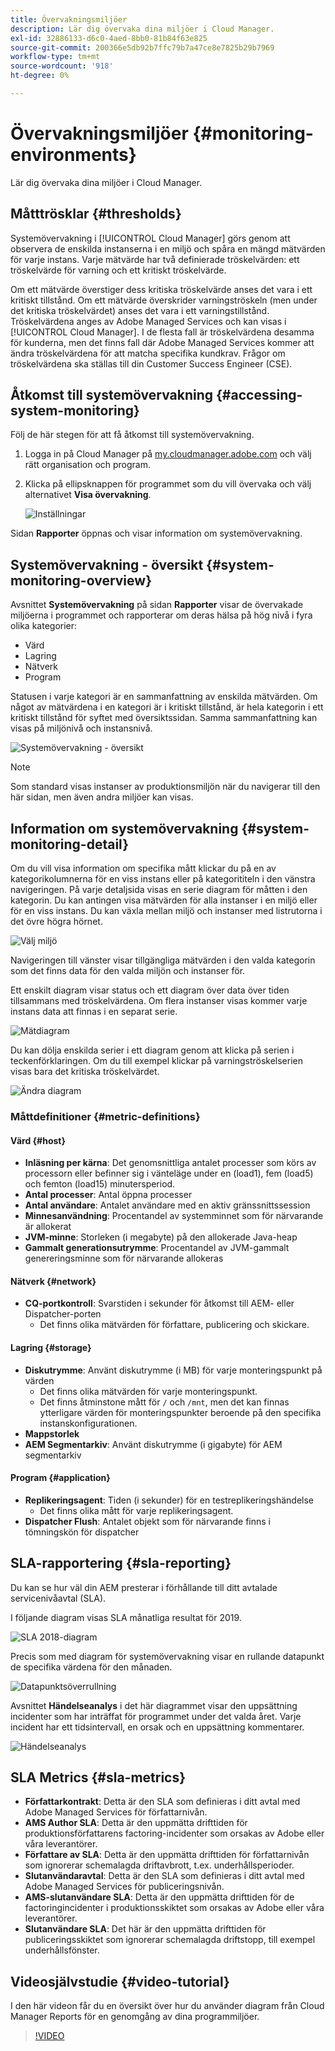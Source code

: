 ```yaml
---
title: Övervakningsmiljöer
description: Lär dig övervaka dina miljöer i Cloud Manager.
exl-id: 32886133-d6c0-4aed-8bb0-81b84f63e825
source-git-commit: 200366e5db92b7ffc79b7a47ce8e7825b29b7969
workflow-type: tm+mt
source-wordcount: '918'
ht-degree: 0%

---
```



# Övervakningsmiljöer {#monitoring-environments}

Lär dig övervaka dina miljöer i Cloud Manager.

## Måtttrösklar {#thresholds}

Systemövervakning i [!UICONTROL Cloud Manager] görs genom att observera de enskilda instanserna i en miljö och spåra en mängd mätvärden för varje instans. Varje mätvärde har två definierade tröskelvärden: ett tröskelvärde för varning och ett kritiskt tröskelvärde.

Om ett mätvärde överstiger dess kritiska tröskelvärde anses det vara i ett kritiskt tillstånd. Om ett mätvärde överskrider varningströskeln (men under det kritiska tröskelvärdet) anses det vara i ett varningstillstånd. Tröskelvärdena anges av Adobe Managed Services och kan visas i [!UICONTROL Cloud Manager]. I de flesta fall är tröskelvärdena desamma för kunderna, men det finns fall där Adobe Managed Services kommer att ändra tröskelvärdena för att matcha specifika kundkrav. Frågor om tröskelvärdena ska ställas till din Customer Success Engineer (CSE).

## Åtkomst till systemövervakning {#accessing-system-monitoring}

Följ de här stegen för att få åtkomst till systemövervakning.

1. Logga in på Cloud Manager på [my.cloudmanager.adobe.com](https://my.cloudmanager.adobe.com) och välj rätt organisation och program.

1. Klicka på ellipsknappen för programmet som du vill övervaka och välj alternativet **Visa övervakning**.

   ![Inställningar](/help/assets/first-timea1.png)

Sidan **Rapporter** öppnas och visar information om systemövervakning.

## Systemövervakning - översikt {#system-monitoring-overview}

Avsnittet **Systemövervakning** på sidan **Rapporter** visar de övervakade miljöerna i programmet och rapporterar om deras hälsa på hög nivå i fyra olika kategorier:

* Värd
* Lagring
* Nätverk
* Program

Statusen i varje kategori är en sammanfattning av enskilda mätvärden. Om något av mätvärdena i en kategori är i kritiskt tillstånd, är hela kategorin i ett kritiskt tillstånd för syftet med översiktssidan. Samma sammanfattning kan visas på miljönivå och instansnivå.

![Systemövervakning - översikt](/help/assets/System-Monitoring-Reports.png)

>[!NOTE]
>
>Som standard visas instanser av produktionsmiljön när du navigerar till den här sidan, men även andra miljöer kan visas.

## Information om systemövervakning {#system-monitoring-detail}

Om du vill visa information om specifika mått klickar du på en av kategorikolumnerna för en viss instans eller på kategorititeln i den vänstra navigeringen. På varje detaljsida visas en serie diagram för måtten i den kategorin. Du kan antingen visa mätvärden för alla instanser i en miljö eller för en viss instans. Du kan växla mellan miljö och instanser med listrutorna i det övre högra hörnet.

![Välj miljö](/help/assets/System_Monitoring1.png)

Navigeringen till vänster visar tillgängliga mätvärden i den valda kategorin som det finns data för den valda miljön och instanser för.

Ett enskilt diagram visar status och ett diagram över data över tiden tillsammans med tröskelvärdena. Om flera instanser visas kommer varje instans data att finnas i en separat serie.

![Mätdiagram](/help/assets/Monitoring_Graphs1.png)

Du kan dölja enskilda serier i ett diagram genom att klicka på serien i teckenförklaringen.
Om du till exempel klickar på varningströskelserien visas bara det kritiska tröskelvärdet.

![Ändra diagram](/help/assets/Monitoring_Graphs2.png)

### Måttdefinitioner {#metric-definitions}

#### Värd {#host}

* **Inläsning per kärna**: Det genomsnittliga antalet processer som körs av processorn eller befinner sig i vänteläge under en (load1), fem (load5) och femton (load15) minutersperiod.
* **Antal processer**: Antal öppna processer
* **Antal användare**: Antalet användare med en aktiv gränssnittssession
* **Minnesanvändning**: Procentandel av systemminnet som för närvarande är allokerat
* **JVM-minne**: Storleken (i megabyte) på den allokerade Java-heap
* **Gammalt generationsutrymme**: Procentandel av JVM-gammalt genereringsminne som för närvarande allokeras

#### Nätverk {#network}

* **CQ-portkontroll**: Svarstiden i sekunder för åtkomst till AEM- eller Dispatcher-porten
   * Det finns olika mätvärden för författare, publicering och skickare.

#### Lagring {#storage}

* **Diskutrymme**: Använt diskutrymme (i MB) för varje monteringspunkt på värden
   * Det finns olika mätvärden för varje monteringspunkt.
   * Det finns åtminstone mått för `/` och `/mnt`, men det kan finnas ytterligare värden för monteringspunkter beroende på den specifika instanskonfigurationen.
* **Mappstorlek**
* **AEM Segmentarkiv**: Använt diskutrymme (i gigabyte) för AEM segmentarkiv

#### Program {#application}

* **Replikeringsagent**: Tiden (i sekunder) för en testreplikeringshändelse
   * Det finns olika mått för varje replikeringsagent.
* **Dispatcher Flush**: Antalet objekt som för närvarande finns i tömningskön för dispatcher

## SLA-rapportering {#sla-reporting}

Du kan se hur väl din AEM presterar i förhållande till ditt avtalade servicenivåavtal (SLA).

I följande diagram visas SLA månatliga resultat för 2019.

![SLA 2018-diagram](/help/assets/SLA-Reports-one.png)

Precis som med diagram för systemövervakning visar en rullande datapunkt de specifika värdena för den månaden.

![Datapunktsöverrullning](/help/assets/SLA-Reports-two.png)

Avsnittet **Händelseanalys** i det här diagrammet visar den uppsättning incidenter som har inträffat för programmet under det valda året. Varje incident har ett tidsintervall, en orsak och en uppsättning kommentarer.

![Händelseanalys](/help/assets/sla-reporting3.png)

## SLA Metrics {#sla-metrics}

* **Författarkontrakt**: Detta är den SLA som definieras i ditt avtal med Adobe Managed Services för författarnivån.
* **AMS Author SLA**: Detta är den uppmätta drifttiden för produktionsförfattarens factoring-incidenter som orsakas av Adobe eller våra leverantörer.
* **Författare av SLA**: Detta är den uppmätta drifttiden för författarnivån som ignorerar schemalagda driftavbrott, t.ex. underhållsperioder.
* **Slutanvändaravtal**: Detta är den SLA som definieras i ditt avtal med Adobe Managed Services för publiceringsnivån.
* **AMS-slutanvändare SLA**: Detta är den uppmätta drifttiden för de factoringincidenter i produktionsskiktet som orsakas av Adobe eller våra leverantörer.
* **Slutanvändare SLA**: Det här är den uppmätta drifttiden för publiceringsskiktet som ignorerar schemalagda driftstopp, till exempel underhållsfönster.

## Videosjälvstudie {#video-tutorial}

I den här videon får du en översikt över hur du använder diagram från Cloud Manager Reports för en genomgång av dina programmiljöer.

>[!VIDEO](https://video.tv.adobe.com/v/26315/)
